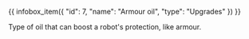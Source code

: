 {{ infobox_item({
	"id": 7,
	"name": "Armour oil",
	"type": "Upgrades"
}) }}

Type of oil that can boost a robot's protection, like armour.